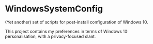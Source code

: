 # WindowsSystemConfig

(Yet another) set of scripts for post-install configuration of Windows 10.

This project contains my preferences in terms of Windows 10 personalisation, with a privacy-focused slant.
